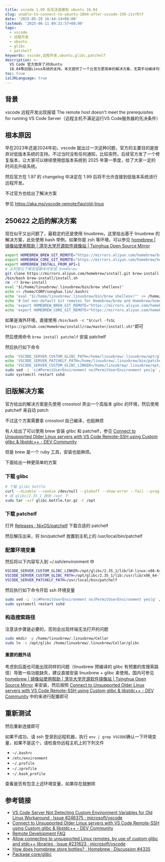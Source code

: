 ```yaml
---
title: vscode 1.99 后无法连接到 ubuntu 18.04
slug: unable-to-connect-to-ubuntu-1804-after-vscode-199-z1vf6tf
date: '2025-05-29 16:44:14+08:00'
lastmod: '2025-06-11 09:32:57+08:00'
tags:
  - vscode
  - 远程开发
  - ubuntu
  - glibc
  - patchelf
keywords: vscode,远程开发,ubuntu,glibc,patchelf
description: >-
  VS Code 官方放弃了对Ubuntu
  18.04等旧版Linux系统的支持。本文提供了一个比官方更简单的解决方案，无需手动编译可绕过系统限制继续使用远程开发功能。
toc: true
isCJKLanguage: true
---
```






## 背景

vscode 远程开发出现报错 The remote host doesn't meet the prerequisites for running VS Code Server（远程主机不满足运行VS Code服务器的先决条件）

## 根本原因

早在2023年还是2024年初，vscode 就出过一次这种问题，官方的主要目的是放弃对低版本系统的支持。不过当时没有任何通知，比较突然，后续官方发了一个修复版本，让大家可以继续使用低版本系统到 2025 年第一季度，给了大家一定的时间去升级系统。

然后官方在 1.97 的 changelog 中决定在 1.99 后将不允许连接到低版本系统进行远程开发。

不过官方也给出了解决方案

参见 https://aka.ms/vscode-remote/faq/old-linux

## 250622 之后的解决方案

现在似乎又出问题了，最稳定的还是使用 linuxbrew。这里给出基于 linuxbrew 的解决方案，此处使用 bash 举例，如果你是 zsh 等环境，可以参见 [homebrew | 镜像站使用帮助 | 清华大学开源软件镜像站 | Tsinghua Open Source Mirror](https://mirrors.tuna.tsinghua.edu.cn/help/homebrew/)

```bash
export HOMEBREW_BREW_GIT_REMOTE="https://mirrors.aliyun.com/homebrew/brew.git"
export HOMEBREW_CORE_GIT_REMOTE="https://mirrors.aliyun.com/homebrew/homebrew-core.git"
export HOMEBREW_INSTALL_FROM_API=1
# 从阿里云下载安装脚本并安装 Homebrew 
git clone https://mirrors.aliyun.com/homebrew/install.git brew-install
/bin/bash brew-install/install.sh
rm -rf brew-install
eval "$(/home/linuxbrew/.linuxbrew/bin/brew shellenv)"
echo >> /home/CORP/songhao.lin/.bashrc
echo 'eval "$(/home/linuxbrew/.linuxbrew/bin/brew shellenv)"' >> /home/CORP/songhao.lin/.bashrc
echo '# Set non-default Git remotes for Homebrew/brew and Homebrew/homebrew-core.' >> /home/CORP/songhao.lin/.bashrc
echo 'export HOMEBREW_BREW_GIT_REMOTE="https://mirrors.aliyun.com/homebrew/brew.git"' >> /home/CORP/songhao.lin/.bashrc
echo 'export HOMEBREW_CORE_GIT_REMOTE="https://mirrors.aliyun.com/homebrew/homebrew-core.git"' >> /home/CORP/songhao.lin/.bashrc
```

如果是海外环境，直接使用 `/bin/bash -c "$(curl -fsSL https://github.com/Homebrew/install/raw/master/install.sh)"`​ 即可

然后使用命令 `brew install patchelf`​ 安装 patchelf

然后执行如下命令

```bash
echo 'VSCODE_SERVER_CUSTOM_GLIBC_PATH=/home/linuxbrew/.linuxbrew/opt/glibc/lib' >> ~/.ssh/environment
echo 'VSCODE_SERVER_PATCHELF_PATH=/home/linuxbrew/.linuxbrew/bin/patchelf' >> ~/.ssh/environment
echo 'VSCODE_SERVER_CUSTOM_GLIBC_LINKER=/home/linuxbrew/.linuxbrew/opt/glibc/lib/ld-linux-x86-64.so.2' >> ~/.ssh/environment
sudo sed -i 's|#PermitUserEnvironment no|PermitUserEnvironment yes|g' /etc/ssh/sshd_config
sudo systemctl restart sshd
```

## 旧版解决方案

官方给出的解决方案是先使用 crosstool 弄出一个高版本 glibc 的环境，然后使用 patchelf 来自动 patch

不过这个方案需要拿 crosstool 自己编译，也挺麻烦

有人给出了可以使用 brew 安装 glibc 和 patchelf，参见 [Connect to Unsupported Older Linux servers with VS Code Remote-SSH using Custom glibc &amp; libstdc++ - DEV Community](https://dev.to/subrata/connect-to-unsupported-older-linux-servers-with-vs-code-remote-ssh-using-custom-glibc-libstdc-m63)

但是 brew 是一个 ruby 工具，安装也挺麻烦。

下面给出一种更简单的方案

### 下载 glibc

```bash
# 下载 glibc bottle
curl --disable --cookie /dev/null --globoff --show-error --fail --progress-bar --retry 3 --header 'Authorization: Bearer QQ==' --location --remote-time --output glibc.bottle.tar.gz "https://ghcr.io/v2/homebrew/core/glibc/blobs/sha256:91e866deda35d20e5e5e7a288ae0902b7692ec4398d4267c74c84a6ebcc7cdd9"
# 将 glibc/2.35_1 放到 /opt 下
sudo tar -xzf glibc.bottle.tar.gz -C /opt

```

### 下载 patchelf

打开 [Releases · NixOS/patchelf](https://github.com/NixOS/patchelf/releases) 下载合适的 patchelf

然后解压出来，将 bin/patchelf 放置到主机上的 /usr/local/bin/patchelf

### 配置环境变量

然后将以下内容写入到 ~/.ssh/environment 中

```bash
VSCODE_SERVER_CUSTOM_GLIBC_LINKER=/opt/glibc/2.35_1/lib/ld-linux-x86-64.so.2
VSCODE_SERVER_CUSTOM_GLIBC_PATH=/opt/glibc/2.35_1/lib:/usr/lib/x86_64-linux-gnu:/lib/x86_64-linux-gnu
VSCODE_SERVER_PATCHELF_PATH=/usr/local/bin/patchelf
```

然后执行如下命令开启 ssh 环境变量

```bash
sudo sed -i 's|#PermitUserEnvironment no|PermitUserEnvironment yes|g' /etc/ssh/sshd_config
sudo systemctl restart sshd
```

### 构造搜索路径

注意该步骤是必要的，否则会出现终端无法打开的问题

```bash
sudo mkdir -p /home/linuxbrew/.linuxbrew/Cellar
sudo ln -s /opt/glibc /home/linuxbrew/.linuxbrew/Cellar/glibc
```

#### 重要的题外话

考虑到后面也可能出现同样的问题（linuxbrew 预编译的 glibc 有预置的库搜索路径）导致一些功能缺失，建议直接安装 linuxbrew + glibc 来使用。国内可参见 [homebrew | 镜像站使用帮助 | 清华大学开源软件镜像站 | Tsinghua Open Source Mirror](https://mirrors.tuna.tsinghua.edu.cn/help/homebrew/) 来安装，然后按照 [Connect to Unsupported Older Linux servers with VS Code Remote-SSH using Custom glibc &amp; libstdc++ - DEV Community](https://dev.to/subrata/connect-to-unsupported-older-linux-servers-with-vs-code-remote-ssh-using-custom-glibc-libstdc-m63) 中的来进行配置即可

## 重新测试

然后重新连接即可

如果不成功，请 ssh 登录到远程机器，执行 `env | grep VSCODE`​ 确认一下环境变量，如果不是这个，请检查你远程主机上的下列文件

- ​`~/.bashrc`​
- ​`/etc/environment`​
- ​`~/.profile`​
- ​`~/.zprofile`​
- ​`~/.bash_profile`​

查看是否有包含上述环境变量，如果存在就删除

## 参考链接

- [VS Code Server Not Detecting Custom Environment Variables for Old Linux Workaround · Issue #246375 · microsoft/vscode](https://github.com/microsoft/vscode/issues/246375#issuecomment-2883034221)
- [Connect to Unsupported Older Linux servers with VS Code Remote-SSH using Custom glibc &amp; libstdc++ - DEV Community](https://dev.to/subrata/connect-to-unsupported-older-linux-servers-with-vs-code-remote-ssh-using-custom-glibc-libstdc-m63)
- [Remote Development FAQ](https://code.visualstudio.com/docs/remote/faq#_can-i-run-vs-code-server-on-older-linux-distributions)
- [Allow connecting to unsupported Linux remotes, by use of custom glibc and stdc++ libraries · Issue #231623 · microsoft/vscode](https://github.com/microsoft/vscode/issues/231623)
- [How does homebrew store bottles? · Homebrew · Discussion #4335](https://github.com/orgs/Homebrew/discussions/4335#discussioncomment-5453917)
- [Package core/glibc](https://github.com/Homebrew/homebrew-core/pkgs/container/core%2Fglibc)

‍
